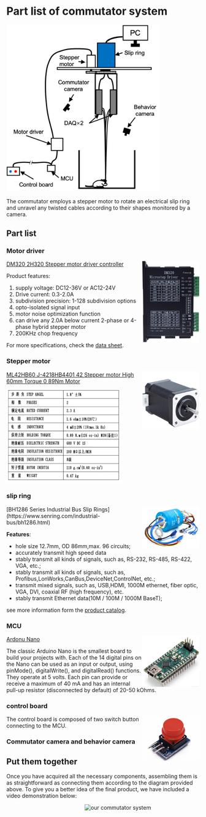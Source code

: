 # Part list of commutator system 
<img src="../assets/commutator_system.jpg" alt="Diagram of the commutator system" width="400"/>

The commutator employs a stepper motor to rotate an electrical slip ring and unravel any twisted cables according to their shapes monitored by a camera. 

<!-- DAQ boards were connected to a computer through a slip ring driven by a stepper motor, and the motor was manually controlled by the experimenter outside of the experimental room through the control board -->

<!-- Commutator design. The commutator was composed of a 3D-printed nylon U-shaped bracket, an electric slip ring (B1286-08S-4U-62641, Senring), a stepper motor (42B60, Taobao) with a driver (DM320, Taobao), and a controller (Arduino Nano, Supplementary. Two MIPI DAQ boards were mounted on the arms of the bracket, which was fixed to the rotor of the electric slip ring. The stepper motor was coupled to this rotor via a 1:2 gear set, providing the power to rotate the DAQ boards. During experiments, the experimenters determine the rotation direction by monitoring the shapes of flexible PCBs through a camera (Supplementary Figure 4A-C) and then press the controller to rotate the stepper motor clockwise or counterclockwise through the Arduino Nano, avoiding any movement-related wire entanglements. -->

## Part list 
### Motor driver 
<img src="./assets/../../assets/microstep_driver.jpg" alt="motor driver" width="150" align="right" />

[DM320 2H320 Stepper motor driver controller](https://www.electric-b2c.com/products/dm320-2h320-stepper-motor-driver-controller-pulse-12800-microstep-motor-brushless-dc-motor-shell-for-28-35-42-stepper-drivers)
[](https://cdn.shopifycdn.net/s/files/1/0583/0872/2881/files/DM320_2H320_Stepper_motor_driver_controller.pdf?v=1660788999)

Product features: 
1. supply voltage: DC12-36V or AC12-24V 
2. Drive current: 0.3-2.0A 
3. subdivision precision: 1-128 subdivision options
4. opto-isolated signal input 
5. motor noise optimization function 
6. can drive any 2.0A below current 2-phase or 4-phase hybrid stepper motor 
7. 200KHz chop frequency

For more specifications, check the 
[data sheet](https://cdn.shopifycdn.net/s/files/1/0583/0872/2881/files/DM320_2H320_Stepper_motor_driver_controller.pdf?v=1660788999).
### Stepper motor 

<img src="./assets/../../assets/stepper_motor.png" alt="stepper motor" width="150" align="right" />

[ML42HB60 J-4218HB4401 42 Stepper motor High 60mm Torque 0 89Nm Motor](https://www.yoycart.com/Product/521600244151/)

<img src="./assets/../../assets/stepper_motor_specs.png" alt="stepper motor" width="300"  />

### slip ring 
<img src="./assets/../../assets/slip_ring.jpg" alt="stepper motor" width="150" align="right" />
[BH1286 Series Industrial Bus Slip Rings](https://www.senring.com/industrial-bus/bh1286.html) 

**Features**:
 * hole size 12.7mm, OD 86mm,max. 96 circuits; 
 * accurately transmit high speed data 
 * stably transmit all kinds of signals, such as, RS-232, RS-485, RS-422, VGA, etc.; 
 * stably transmit all kinds of signals, such as, Profibus,LonWorks,CanBus,DeviceNet,ControlNet, etc.; 
 * transmit mixed signals, such as, USB,HDMI, 1000M ethernet, fiber optic, VGA, DVI, coaxial RF (high frequency), etc. 
 * stably transmit Ethernet data(10M / 100M / 1000M BaseT);

see more information form the [product catalog](https://www.senring.com/pdf/Senring-BH1286-Series-SlipRing-Catalog.pdf). 


### MCU 
<img src="../assets/arduno_nano.png" alt="arduno nao" width="150" align="right" />

[Ardonu Nano](https://store-usa.arduino.cc/products/arduino-nano?selectedStore=us)

The classic Arduino Nano is the smallest board to build your projects with.
Each of the 14 digital pins on the Nano can be used as an input or output, using pinMode(), digitalWrite(), and digitalRead() functions. They operate at 5 volts. Each pin can provide or receive a maximum of 40 mA and has an internal pull-up resistor (disconnected by default) of 20-50 kOhms. 


### control board 

<img src="../assets/switch_button.png" alt="arduno nao" width="150" align="right" />

The control board is composed of two switch button connecting to the MCU. 

### Commutator camera and behavior camera 

## Put them together 

Once you have acquired all the necessary components, assembling them is as straightforward as connecting them according to the diagram provided above. To give you a better idea of the final product, we have included a video demonstration below:

<img src="../assets/commutator.gif" alt="our commutator system" width="300" align="right" />

<!-- <video src="../assets/virtual_simulation.mp4" controls title="commutator"></video> -->